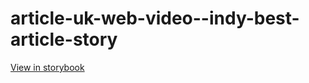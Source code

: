 # article-uk-web-video--indy-best-article-story

[View in storybook](https://raw.githack.com/Independent-Digital-News-and-Media-Ltd/indy-pwamp-sb/PR-1482-sb/index.html?path=/story/article-uk-web-video--indy-best-article-story)